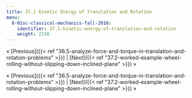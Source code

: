 ```yaml
---
title: 37.1 Kinetic Energy of Translation and Rotation
menu:
  8-01sc-classical-mechanics-fall-2016:
    identifier: 37.1-kinetic-energy-of-translation-and-rotation
    weight: 2330
---
```

« [Previous]({{< ref "36.5-analyze-force-and-torque-in-translation-and-rotation-problems" >}}) | [Next]({{< ref "37.2-worked-example-wheel-rolling-without-slipping-down-inclined-plane" >}}) »

« [Previous]({{< ref "36.5-analyze-force-and-torque-in-translation-and-rotation-problems" >}}) | [Next]({{< ref "37.2-worked-example-wheel-rolling-without-slipping-down-inclined-plane" >}}) »
